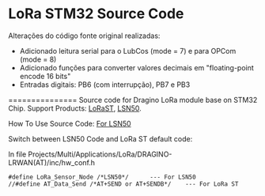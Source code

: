 LoRa STM32 Source Code
===============

Alterações do código fonte original realizadas:
* Adicionado leitura serial para o LubCos (mode = 7) e para OPCom (mode = 8)
* Adicionado funções para converter valores decimais em "floating-point encode 16 bits"
* Entradas digitais: PB6 (com interrupção), PB7 e PB3

===============
Source code for Dragino LoRa module base on STM32 Chip. 
Support Products: [LoRaST](http://www.dragino.com/products/lora/item/127-lora-st.html), [LSN50](http://www.dragino.com/products/lora/item/128-lsn50.html).

How To Use Source Code: [For LSN50](http://wiki.dragino.com/index.php?title=LoRa_Sensor_Node-LSN50#Program_LSN50)

Switch between LSN50 Code and LoRa ST default code:

In file Projects/Multi/Applications/LoRa/DRAGINO-LRWAN(AT)/inc/hw_conf.h

    #define LoRa_Sensor_Node /*LSN50*/      --- For LSN50
    //#define AT_Data_Send /*AT+SEND or AT+SENDB*/    --- For LoRa ST
	
	





